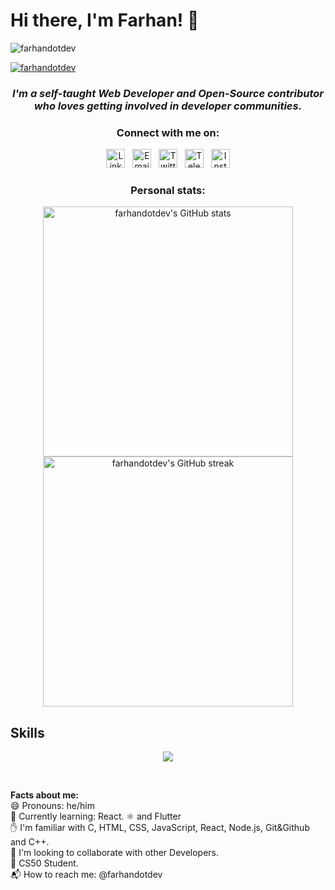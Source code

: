<h1>Hi there, I'm Farhan! 👋</h1>
<p align="left"> <img src="https://komarev.com/ghpvc/?username=farhandotdev&label=Profile%20views&color=0e75b6&style=flat" alt="farhandotdev" /></p>
<p > <a href="https://twitter.com/farhandotdev" target="blank"><img src="https://img.shields.io/twitter/follow/farhandotdev?logo=twitter&style=for-the-badge" alt="farhandotdev" /></a> </p>

<div align="center"><h3><i>I'm a self-taught Web Developer and Open-Source contributor who loves getting involved in developer communities.</i></h3></div>
<section align="center">
    <h3>Connect with me on:</h3>
    <div>
        <a href="https://linkedin.com/in/farhandotdev"><img width="30px" height="30px" src="https://skillicons.dev/icons?i=linkedin" alt="LinkedIn"></a>
        &nbsp;
        <a href="mailto://farhanalam.dev@gmail.com"><img width="30px" height="30px" src="https://skillicons.dev/icons?i=google" alt="Email"></a>
        &nbsp;
        <a href="https://twitter.com/farhandotdev"><img width="30px" height="30px" src="https://skillicons.dev/icons?i=twitter" alt="Twitter"></a>
        &nbsp;
        <a href="https://t.me/farhandotdev"><img width="30px" height="30px" bg="white" src="https://skillicons.dev/icons?i=telegram" alt="Telegram"></a>
        &nbsp;
        <a href="https://instagram.com/farhandotdev"><img width="30px" height="30px" src="https://skillicons.dev/icons?i=instagram" alt="Instagram"></a>
    </div>
</section>

<section align="center">
    <h3>Personal stats:</h3>
    <div>
        <img width="400px" src="https://github-readme-stats.vercel.app/api?username=farhandotdev" alt="farhandotdev's GitHub stats"/>
        <img width="400px" src="https://github-readme-streak-stats.herokuapp.com/?user=farhandotdev&" alt="farhandotdev's GitHub streak"/>
    </div>
</section>
<h2>Skills</h2>

<p align="center">
  <a href="https://skillicons.dev">
    <img src="https://skillicons.dev/icons?i=git,github,vscode,c,cpp,html,css,js,react,nodejs,bootstrap,linux,twitter,python,dart,firebase,flutter" />
  </a>
</p>
<p>&nbsp;</p>
<div><b>Facts about me:</b></div>
<div>😄 Pronouns: he/him</div>
<div >🌱 Currently learning: React. ⚛️ and Flutter </div>
<div>✋ I'm familiar with C, HTML, CSS, JavaScript, React, Node.js, Git&Github and C++.</div>
<div>🌟 I'm looking to collaborate with other Developers. </div>
<div>🎒 CS50 Student.</div>
<div>📬 How to reach me: @farhandotdev</div>
